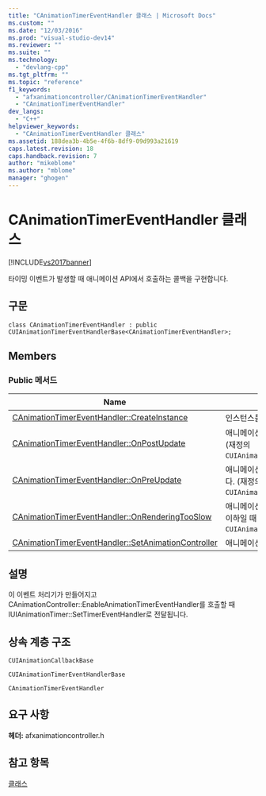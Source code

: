 ```yaml
---
title: "CAnimationTimerEventHandler 클래스 | Microsoft Docs"
ms.custom: ""
ms.date: "12/03/2016"
ms.prod: "visual-studio-dev14"
ms.reviewer: ""
ms.suite: ""
ms.technology: 
  - "devlang-cpp"
ms.tgt_pltfrm: ""
ms.topic: "reference"
f1_keywords: 
  - "afxanimationcontroller/CAnimationTimerEventHandler"
  - "CAnimationTimerEventHandler"
dev_langs: 
  - "C++"
helpviewer_keywords: 
  - "CAnimationTimerEventHandler 클래스"
ms.assetid: 188dea3b-4b5e-4f6b-8df9-09d993a21619
caps.latest.revision: 18
caps.handback.revision: 7
author: "mikeblome"
ms.author: "mblome"
manager: "ghogen"
---
```

# CAnimationTimerEventHandler 클래스
[!INCLUDE[vs2017banner](../../assembler/inline/includes/vs2017banner.md)]

타이밍 이벤트가 발생할 때 애니메이션 API에서 호출하는 콜백을 구현합니다.  
  
## 구문  
  
```  
class CAnimationTimerEventHandler : public CUIAnimationTimerEventHandlerBase<CAnimationTimerEventHandler>;  
```  
  
## Members  
  
### Public 메서드  
  
|Name|설명|  
|----------|--------|  
|[CAnimationTimerEventHandler::CreateInstance](../Topic/CAnimationTimerEventHandler::CreateInstance.md)|인스턴스를 만들고 `CAnimationTimerEventHandler` 콜백 합니다.|  
|[CAnimationTimerEventHandler::OnPostUpdate](../Topic/CAnimationTimerEventHandler::OnPostUpdate.md)|애니메이션 업데이트가 완료된 후에 발생하는 이벤트를 처리합니다.  \(재정의 `CUIAnimationTimerEventHandlerBase::OnPostUpdate`.\)|  
|[CAnimationTimerEventHandler::OnPreUpdate](../Topic/CAnimationTimerEventHandler::OnPreUpdate.md)|애니메이션 업데이트가 시작되기 전에 발생하는 이벤트를 처리합니다.  \(재정의 `CUIAnimationTimerEventHandlerBase::OnPreUpdate`.\)|  
|[CAnimationTimerEventHandler::OnRenderingTooSlow](../Topic/CAnimationTimerEventHandler::OnRenderingTooSlow.md)|애니메이션에 대한 렌더링 프레임 속도가 원하는 최소 프레임 속도 이하일 때 발생하는 이벤트를 처리합니다.  \(재정의 `CUIAnimationTimerEventHandlerBase::OnRenderingTooSlow`.\)|  
|[CAnimationTimerEventHandler::SetAnimationController](../Topic/CAnimationTimerEventHandler::SetAnimationController.md)|애니메이션 컨트롤러에 대한 포인터를 라우팅 이벤트에 저장합니다.|  
  
## 설명  
 이 이벤트 처리기가 만들어지고 CAnimationController::EnableAnimationTimerEventHandler를 호출할 때 IUIAnimationTimer::SetTimerEventHandler로 전달됩니다.  
  
## 상속 계층 구조  
 `CUIAnimationCallbackBase`  
  
 `CUIAnimationTimerEventHandlerBase`  
  
 `CAnimationTimerEventHandler`  
  
## 요구 사항  
 **헤더:** afxanimationcontroller.h  
  
## 참고 항목  
 [클래스](../../mfc/reference/mfc-classes.md)